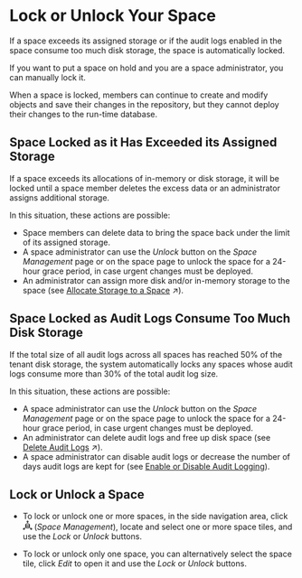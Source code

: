 <!-- loioc05b6a6d06db427dbdd3041d61fd5840 -->

# Lock or Unlock Your Space

If a space exceeds its assigned storage or if the audit logs enabled in the space consume too much disk storage, the space is automatically locked.

If you want to put a space on hold and you are a space administrator, you can manually lock it.

When a space is locked, members can continue to create and modify objects and save their changes in the repository, but they cannot deploy their changes to the run-time database.



<a name="loioc05b6a6d06db427dbdd3041d61fd5840__section_ywh_f13_w5b"/>

## Space Locked as it Has Exceeded its Assigned Storage

If a space exceeds its allocations of in-memory or disk storage, it will be locked until a space member deletes the excess data or an administrator assigns additional storage.

In this situation, these actions are possible:

-   Space members can delete data to bring the space back under the limit of its assigned storage.
-   A space administrator can use the *Unlock* button on the *Space Management* page or on the space page to unlock the space for a 24-hour grace period, in case urgent changes must be deployed.
-   An administrator can assign more disk and/or in-memory storage to the space \(see [Allocate Storage to a Space](https://help.sap.com/viewer/935116dd7c324355803d4b85809cec97/internal/en-US/f414c3d62bfe49b38e2cfdd7b4e7d786.html "Use the Storage Assignment properties to allocate disk and in-memory storage to the space and to choose whether it will have access to the SAP HANA data lake.") :arrow_upper_right:\).



<a name="loioc05b6a6d06db427dbdd3041d61fd5840__section_qw3_gc3_w5b"/>

## Space Locked as Audit Logs Consume Too Much Disk Storage

If the total size of all audit logs across all spaces has reached 50% of the tenant disk storage, the system automatically locks any spaces whose audit logs consume more than 30% of the total audit log size.

In this situation, these actions are possible:

-   A space administrator can use the *Unlock* button on the *Space Management* page or on the space page to unlock the space for a 24-hour grace period, in case urgent changes must be deployed.
-   An administrator can delete audit logs and free up disk space \(see [Delete Audit Logs](https://help.sap.com/viewer/935116dd7c324355803d4b85809cec97/internal/en-US/589fa4251db74fb7955eeee5d86fc25c.html "Delete audit logs and free up disk space.") :arrow_upper_right:\).
-   A space administrator can disable audit logs or decrease the number of days audit logs are kept for \(see [Enable or Disable Audit Logging](enable-or-disable-audit-logging-2665539.md)\).




<a name="loioc05b6a6d06db427dbdd3041d61fd5840__section_hvr_m23_w5b"/>

## Lock or Unlock a Space

-   To lock or unlock one or more spaces, in the side navigation area, click ![](Integrating-Data-Via-Database-Users/Open-SQL-Schema/images/Space_Management_a868247.png) \(*Space Management*\), locate and select one or more space tiles, and use the *Lock* or *Unlock* buttons.

-   To lock or unlock only one space, you can alternatively select the space tile, click *Edit* to open it and use the *Lock* or *Unlock* buttons.


